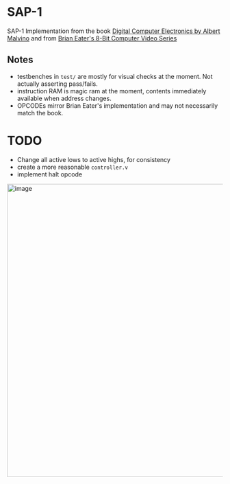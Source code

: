 # SAP-1

SAP-1 Implementation from the book [Digital Computer Electronics by Albert Malvino](https://www.amazon.com/Digital-Computer-Electronics-Albert-Malvino/dp/0028005945) and from [Brian Eater's 8-Bit Computer Video Series](https://www.youtube.com/watch?v=HyznrdDSSGM&list=PLowKtXNTBypGqImE405J2565dvjafglHU&index=1&ab_channel=BenEater)

## Notes 
- testbenches in `test/` are mostly for visual checks at the moment. Not actually asserting pass/fails.
- instruction RAM is magic ram at the moment, contents immediately available when address changes.
- OPCODEs mirror Brian Eater's implementation and may not necessarily match the book. 

# TODO
- Change all active lows to active highs, for consistency 
- create a more reasonable `controller.v`
- implement halt opcode

<img width="683" alt="image" src="https://user-images.githubusercontent.com/742516/221394647-07533ea6-8bb9-4f05-bef1-ca605313cdb2.png">
